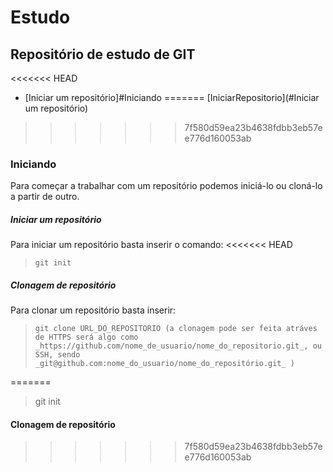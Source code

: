 # Estudo
## Repositório de estudo de GIT

<<<<<<< HEAD
* [Iniciar um repositório]#Iniciando
=======
[IniciarRepositorio](#Iniciar um repositório)
>>>>>>> 7f580d59ea23b4638fdbb3eb57ee776d160053ab

### Iniciando

 Para começar a trabalhar com um repositório podemos iniciá-lo ou cloná-lo a partir de outro.

##### Iniciar um repositório
 Para iniciar um repositório basta inserir o comando:
<<<<<<< HEAD
 > `git init`

##### Clonagem de repositório
 Para clonar um repositório basta inserir:
 > `git clone URL_DO_REPOSITORIO (a clonagem pode ser feita atráves de HTTPS será algo como _https://github.com/nome_de_usuario/nome_do_repositorio.git_, ou SSH, sendo _git@github.com:nome_do_usuario/nome_do_repositório.git_ )`

=======
 > git init
#### Clonagem de repositório
>>>>>>> 7f580d59ea23b4638fdbb3eb57ee776d160053ab
